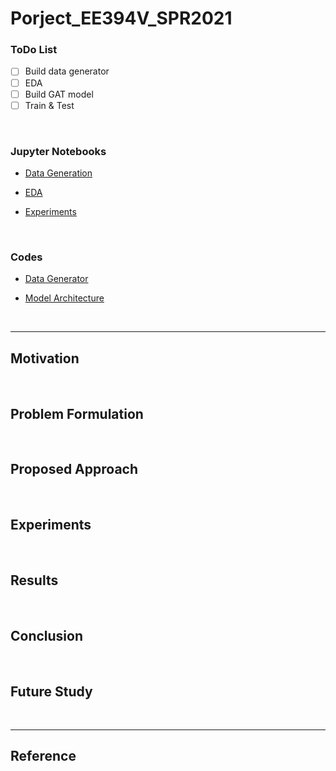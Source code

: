 # Porject_EE394V_SPR2021

### ToDo List

- [ ] Build data generator
- [ ] EDA
- [ ] Build GAT model
- [ ] Train & Test

<br>

### Jupyter Notebooks

- [Data Generation]()

- [EDA]()

- [Experiments]()

<br>

### Codes

- [Data Generator]()

- [Model Architecture]()

<br>

---

## Motivation

<br>

## Problem Formulation

<br>

## Proposed Approach

<br>

## Experiments

<br>

## Results

<br>

## Conclusion

<br>

## Future Study

<br>

---

## Reference
